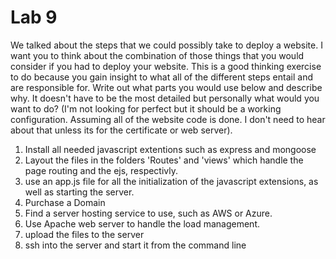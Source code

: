 # Lab 9

We talked about the steps that we could possibly take to deploy a website. I want you to think about the combination of those things that you would consider if you had to deploy your website. This is a good thinking exercise to do because you gain insight to what all of the different steps entail and are responsible for. Write out what parts you would use below and describe why. It doesn't have to be the most detailed but personally what would you want to do? (I'm not looking for perfect but it should be a working configuration. Assuming all of the website code is done. I don't need to hear about that unless its for the certificate or web server).

<!-- Answer Down Here -->

1. Install all needed javascript extentions such as express and mongoose
2. Layout the files in the folders 'Routes' and 'views' which handle the page routing and the ejs, respectivly. 
3. use an app.js file for all the initialization of the javascript extensions, as well as starting the server. 
4. Purchase a Domain
5. Find a server hosting service to use, such as AWS or Azure.
6. Use Apache web server to handle the load management.
7. upload the files to the server
8. ssh into the server and start it from the command line
